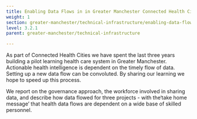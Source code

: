 ```yaml
---
title: Enabling Data Flows in in Greater Manchester Connected Health City
weight: 1
section: greater-manchester/technical-infrastructure/enabling-data-flows-in-in-greater-manchester-connected-health-city
level: 3.2.1
parent: greater-manchester/technical-infrastructure

---
```

As part of Connected	Health	Cities we have spent	the last three years	building a pilot learning health care system in Greater	Manchester. Actionable health intelligence is dependent	on the	timely	flow of data.	Setting up a new data flow can be convoluted. By	sharing our learning	we hope to speed up this process.	

We report on the governance	approach, the	workforce involved in sharing data, and describe	how data flowed for three projects	- with	the‘take home	message’ that	health	data flows are dependent on	a wide	base of skilled personnel.	

        
